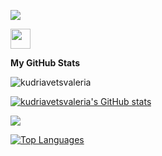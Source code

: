 <a href="https://www.github.com/kudriavetsvaleria" target="_blank" rel="noreferrer"><img
src="https://img.shields.io/github/followers/kudriavetsvaleria?logo=github&style=for-the-badge&color=3382ed&labelColor=000000" /></a>

<p align="left"> <a href="https://www.github.com/kudriavetsvaleria" target="_blank" rel="noreferrer"> <picture> <source media="(prefers-color-scheme: dark)" srcset="https://raw.githubusercontent.com/danielcranney/readme-generator/main/public/icons/socials/github-dark.svg" /> <source media="(prefers-color-scheme: light)" srcset="https://raw.githubusercontent.com/danielcranney/readme-generator/main/public/icons/socials/github.svg" /> <img src="https://raw.githubusercontent.com/danielcranney/readme-generator/main/public/icons/socials/github.svg" width="32" height="32" /> </picture> </a></p>


<b>My GitHub Stats</b>

<p><img align="center" src="https://github-readme-stats.vercel.app/api/top-langs?username=kudriavetsvaleria&show_icons=true&theme=1&locale=en&layout=compact" alt="kudriavetsvaleria" /></p>

<a href="http://www.github.com/kudriavetsvaleria"><img src="https://github-readme-stats.vercel.app/api?username=kudriavetsvaleria&show_icons=true&hide=&count_private=true&title_color=3382ed&text_color=ffffff&icon_color=3382ed&bg_color=000000&hide_border=true&show_icons=true" alt="kudriavetsvaleria's GitHub stats" /></a>

<a href="http://www.github.com/kudriavetsvaleria"><img src="https://github-readme-streak-stats.herokuapp.com/?user=kudriavetsvaleria&stroke=ffffff&background=000000&ring=3382ed&fire=3382ed&currStreakNum=ffffff&currStreakLabel=3382ed&sideNums=ffffff&sideLabels=ffffff&dates=ffffff&hide_border=true" /></a>

<a href="https://github.com/kudriavetsvaleria" align="left"><img src="https://github-readme-stats.vercel.app/api/top-langs/?username=kudriavetsvaleria&langs_count=10&title_color=3382ed&text_color=ffffff&icon_color=3382ed&bg_color=000000&hide_border=true&locale=en&custom_title=Top%20%Languages" alt="Top Languages" /></a>

